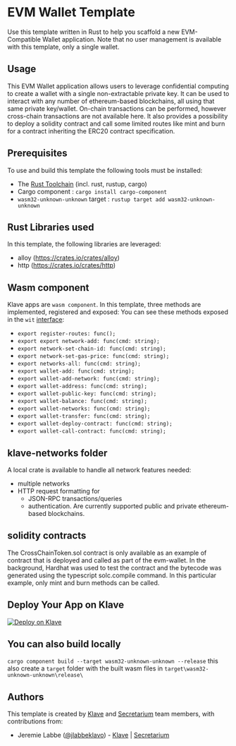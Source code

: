 # EVM Wallet Template
Use this template written in Rust to help you scaffold a new EVM-Compatible Wallet application.
Note that no user management is available with this template, only a single wallet.

## Usage
This EVM Wallet application allows users to leverage confidential computing to create a wallet 
with a single non-extractable private key. It can be used to interact with any number of ethereum-based blockchains, all using that same private key/wallet.
On-chain transactions can be performed, however cross-chain transactions are not available here.
It also provides a possibility to deploy a solidity contract and call some limited routes like mint and burn for a contract inheriting the ERC20 contract specification.

## Prerequisites
To use and build this template the following tools must be installed:
- The [Rust Toolchain](https://www.rust-lang.org/tools/install) (incl. rust, rustup, cargo)
- Cargo component : `cargo install cargo-component`
- `wasm32-unknown-unknown` target : `rustup target add wasm32-unknown-unknown`

## Rust Libraries used
In this template, the following libraries are leveraged:
- alloy (https://crates.io/crates/alloy)
- http (https://crates.io/crates/http)

## Wasm component
Klave apps are `wasm component`.
In this template, three methods are implemented, registered and exposed: 
You can see these methods exposed in the `wit` [interface](https://github.com/klave-network/evm-wallet/blob/master/apps/evm-wallet/wit/world.wit):
- `export register-routes: func();`
- `export export network-add: func(cmd: string);`
- `export network-set-chain-id: func(cmd: string);`
- `export network-set-gas-price: func(cmd: string);`
- `export networks-all: func(cmd: string);`
- `export wallet-add: func(cmd: string);`
- `export wallet-add-network: func(cmd: string);`
- `export wallet-address: func(cmd: string);`
- `export wallet-public-key: func(cmd: string);`
- `export wallet-balance: func(cmd: string);`
- `export wallet-networks: func(cmd: string);`
- `export wallet-transfer: func(cmd: string); `
- `export wallet-deploy-contract: func(cmd: string);`
- `export wallet-call-contract: func(cmd: string);`

## klave-networks folder
A local crate is available to handle all network features needed:
- multiple networks
- HTTP request formatting for 
  - JSON-RPC transactions/queries
  - authentication. 
Are currently supported public and private ethereum-based blockchains.

## solidity contracts
The CrossChainToken.sol contract is only available as an example of contract that is deployed and called as part of the evm-wallet.
In the background, Hardhat was used to test the contract and the bytecode was generated using the typescript solc.compile command.
In this particular example, only mint and burn methods can be called.

## Deploy Your App on Klave
[![Deploy on Klave](https://klave.com/images/deploy-on-klave.svg)](https://app.klave.com/login)

## You can also build locally
`cargo component build --target wasm32-unknown-unknown --release`
this also create a `target` folder with the built wasm files in  `target\wasm32-unknown-unknown\release\`

## Authors
This template is created by [Klave](https://klave.com) and [Secretarium](https://secretarium.com) team members, with contributions from:

- Jeremie Labbe ([@jlabbeklavo](https://github.com/jlabbeKlavo)) - [Klave](https://klave.com) | [Secretarium](https://secretarium.com)
